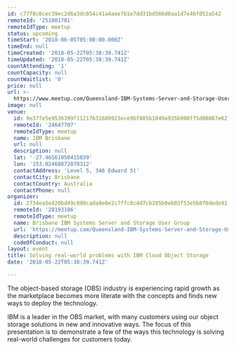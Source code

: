 ```yaml
---
id: c77f8c8cec39ec2d6a3dc054c41a4aee7b1e7dd31bd566d0aa1d7e46f052a542
remoteId: '251001701'
remoteIdType: meetup
status: upcoming
timeStart: '2018-06-05T05:00:00.000Z'
timeEnd: null
timeCreated: '2018-05-22T05:38:39.741Z'
timeUpdated: '2018-05-22T05:38:39.741Z'
countAttending: '1'
countCapacity: null
countWaitlist: '0'
price: null
url: >-
  https://www.meetup.com/Queensland-IBM-Systems-Server-and-Storage-User-Group/events/251001701/
image: null
venue:
  id: 9e37fe5e9536399f11217631689923ece9bf885b1049a935b908ff5d00887e62
  remoteId: '24647707'
  remoteIdType: meetup
  name: IBM Brisbane
  url: null
  description: null
  lat: '-27.46561050415039'
  lon: '153.02468872070312'
  contactAddress: 'Level 5, 348 Edward St'
  contactCity: Brisbane
  contactCountry: Australia
  contactPhone: null
organizer:
  id: 2734ea5ed20bd49c890cada9e6e2c7ffc8c4d7cb395b0eb03f53e5b8f0dede92
  remoteId: '28193186'
  remoteIdType: meetup
  name: Brisbane IBM Systems Server and Storage User Group
  url: 'https://meetup.com/Queensland-IBM-Systems-Server-and-Storage-User-Group'
  description: null
  codeOfConduct: null
layout: event
title: Solving real-world problems with IBM Cloud Object Storage
date: '2018-05-22T05:38:39.741Z'

---
```

<p>The object-based storage (OBS) industry is experiencing rapid growth as the marketplace becomes more literate with the concepts and finds new ways to deploy the technology.</p> <p>IBM is a leader in the OBS market, with many customers using our object storage solutions in new and innovative ways. The focus of this presentation is to demonstrate a few of the ways this technology is solving real-world challenges for customers today.</p>
